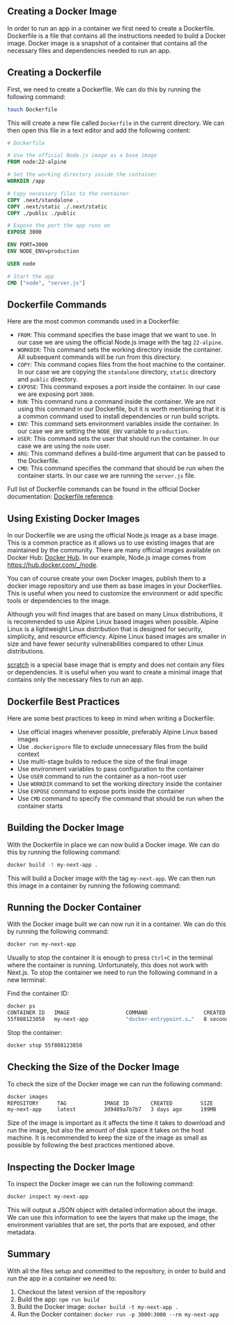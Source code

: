 ## Creating a Docker Image

In order to run an app in a container we first need to create a Dockerfile. Dockerfile is a file that contains all the instructions needed to build a Docker image. Docker image is a snapshot of a container that contains all the necessary files and dependencies needed to run an app.

## Creating a Dockerfile

First, we need to create a Dockerfile. We can do this by running the following command:

```bash
touch Dockerfile
```

This will create a new file called `Dockerfile` in the current directory. We can then open this file in a text editor and add the following content:

```Dockerfile
# Dockerfile

# Use the official Node.js image as a base image
FROM node:22-alpine

# Set the working directory inside the container
WORKDIR /app

# Copy necessary files to the container
COPY .next/standalone .
COPY .next/static ./.next/static
COPY ./public ./public

# Expose the port the app runs on
EXPOSE 3000

ENV PORT=3000
ENV NODE_ENV=production

USER node

# Start the app
CMD ["node", "server.js"]
```

## Dockerfile Commands

Here are the most common commands used in a Dockerfile:

- `FROM`: This command specifies the base image that we want to use. In our case we are using the official Node.js image with the tag `22-alpine`.
- `WORKDIR`: This command sets the working directory inside the container. All subsequent commands will be run from this directory.
- `COPY`: This command copies files from the host machine to the container. In our case we are copying the `standalone` directory, `static` directory and `public` directory.
- `EXPOSE`: This command exposes a port inside the container. In our case we are exposing port `3000`.
- `RUN`: This command runs a command inside the container. We are not using this command in our Dockerfile, but it is worth mentioning that it is a common command used to install dependencies or run build scripts.
- `ENV`: This command sets environment variables inside the container. In our case we are setting the `NODE_ENV` variable to `production`.
- `USER`: This command sets the user that should run the container. In our case we are using the `node` user.
- `ARG`: This command defines a build-time argument that can be passed to the Dockerfile.
- `CMD`: This command specifies the command that should be run when the container starts. In our case we are running the `server.js` file.

Full list of Dockerfile commands can be found in the official Docker documentation: [Dockerfile reference](https://docs.docker.com/reference/dockerfile/).

## Using Existing Docker Images

In our Dockerfile we are using the official Node.js image as a base image. This is a common practice as it allows us to use existing images that are maintained by the community. There are many official images available on Docker Hub: [Docker Hub](https://hub.docker.com/). In our example, Node.js image comes from https://hub.docker.com/_/node.

You can of course create your own Docker images, publish them to a docker image repository and use them as base images in your Dockerfiles. This is useful when you need to customize the environment or add specific tools or dependencies to the image.

Although you will find images that are based on many Linux distributions, it is recommended to use Alpine Linux based images when possible. Alpine Linux is a lightweight Linux distribution that is designed for security, simplicity, and resource efficiency. Alpine Linux based images are smaller in size and have fewer security vulnerabilities compared to other Linux distributions.

[scratch](https://hub.docker.com/_/scratch) is a special base image that is empty and does not contain any files or dependencies. It is useful when you want to create a minimal image that contains only the necessary files to run an app.

## Dockerfile Best Practices

Here are some best practices to keep in mind when writing a Dockerfile:

- Use official images whenever possible, preferably Alpine Linux based images
- Use `.dockerignore` file to exclude unnecessary files from the build context
- Use multi-stage builds to reduce the size of the final image
- Use environment variables to pass configuration to the container
- Use `USER` command to run the container as a non-root user
- Use `WORKDIR` command to set the working directory inside the container
- Use `EXPOSE` command to expose ports inside the container
- Use `CMD` command to specify the command that should be run when the container starts

## Building the Docker Image

With the Dockerfile in place we can now build a Docker image. We can do this by running the following command:

```bash
docker build -t my-next-app .
```

This will build a Docker image with the tag `my-next-app`. We can then run this image in a container by running the following command:

## Running the Docker Container

With the Docker image built we can now run it in a container. We can do this by running the following command:

```bash
docker run my-next-app
```

Usually to stop the container it is enough to press `Ctrl+C` in the terminal where the container is running. Unfortunately, this does not work with Next.js. To stop the container we need to run the following command in a new terminal:

Find the container ID:

```bash
docker ps
CONTAINER ID   IMAGE                  COMMAND                  CREATED         STATUS         PORTS                                       NAMES
55f808123850   my-next-app            "docker-entrypoint.s…"   8 seconds ago   Up 7 seconds   0.0.0.0:3000->3000/tcp, :::3000->3000/tcp   amazing_dubinsky

```

Stop the container:

```bash
docker stop 55f808123850
```

## Checking the Size of the Docker Image

To check the size of the Docker image we can run the following command:

```bash
docker images
REPOSITORY      TAG            IMAGE ID       CREATED         SIZE
my-next-app     latest         3d9489a7b7b7   3 days ago      199MB
```

Size of the image is important as it affects the time it takes to download and run the image, but also the amount of disk space it takes on the host machine. It is recommended to keep the size of the image as small as possible by following the best practices mentioned above.

## Inspecting the Docker Image

To inspect the Docker image we can run the following command:

```bash
docker inspect my-next-app
```

This will output a JSON object with detailed information about the image. We can use this information to see the layers that make up the image, the environment variables that are set, the ports that are exposed, and other metadata.

## Summary

With all the files setup and committed to the repository, in order to build and run the app in a container we need to:

1. Checkout the latest version of the repository
1. Build the app: `npm run build`
1. Build the Docker image: `docker build -t my-next-app .`
1. Run the Docker container: `docker run -p 3000:3000 --rm my-next-app`

